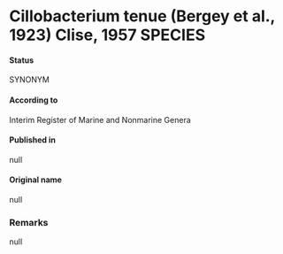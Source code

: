 # Cillobacterium tenue (Bergey et al., 1923) Clise, 1957 SPECIES

#### Status
SYNONYM

#### According to
Interim Register of Marine and Nonmarine Genera

#### Published in
null

#### Original name
null

### Remarks
null